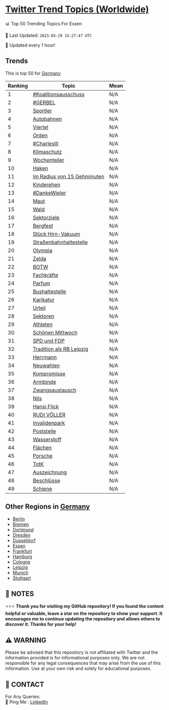 [Twitter Trend Topics (Worldwide)](https://github.com/ErcinDedeoglu/Twitter-Trend-Topics)
==========


📊 Top 50 Trending Topics For Essen

📆 Last Updated: `2023-03-29 15:27:47 UTC`

🔧 Updated every 1 hour!


## Trends

This is top 50 for [Germany](</Germany>)

| Ranking | Topic | Mean |
| ------- | ------------ | ------------ |
| 1 | [#Koalitionsausschuss](http://twitter.com/search?q=%23Koalitionsausschuss) | N/A |
| 2 | [#GERBEL](http://twitter.com/search?q=%23GERBEL) | N/A |
| 3 | [Sportler](http://twitter.com/search?q=Sportler) | N/A |
| 4 | [Autobahnen](http://twitter.com/search?q=Autobahnen) | N/A |
| 5 | [Viertel](http://twitter.com/search?q=Viertel) | N/A |
| 6 | [Orden](http://twitter.com/search?q=Orden) | N/A |
| 7 | [#CharlesIII](http://twitter.com/search?q=%23CharlesIII) | N/A |
| 8 | [Klimaschutz](http://twitter.com/search?q=Klimaschutz) | N/A |
| 9 | [Wochenteiler](http://twitter.com/search?q=Wochenteiler) | N/A |
| 10 | [Haken](http://twitter.com/search?q=Haken) | N/A |
| 11 | [Im Radius von 15 Gehminuten](http://twitter.com/search?q=Im+Radius+von+15+Gehminuten) | N/A |
| 12 | [Kinderehen](http://twitter.com/search?q=Kinderehen) | N/A |
| 13 | [#DankeWieler](http://twitter.com/search?q=%23DankeWieler) | N/A |
| 14 | [Maut](http://twitter.com/search?q=Maut) | N/A |
| 15 | [Wald](http://twitter.com/search?q=Wald) | N/A |
| 16 | [Sektorziele](http://twitter.com/search?q=Sektorziele) | N/A |
| 17 | [Bergfest](http://twitter.com/search?q=Bergfest) | N/A |
| 18 | [Stück Hirn-Vakuum](http://twitter.com/search?q=St%c3%bcck+Hirn-Vakuum) | N/A |
| 19 | [Straßenbahnhaltestelle](http://twitter.com/search?q=Stra%c3%9fenbahnhaltestelle) | N/A |
| 20 | [Olympia](http://twitter.com/search?q=Olympia) | N/A |
| 21 | [Zelda](http://twitter.com/search?q=Zelda) | N/A |
| 22 | [BOTW](http://twitter.com/search?q=BOTW) | N/A |
| 23 | [Fachkräfte](http://twitter.com/search?q=Fachkr%c3%a4fte) | N/A |
| 24 | [Parfum](http://twitter.com/search?q=Parfum) | N/A |
| 25 | [Bushaltestelle](http://twitter.com/search?q=Bushaltestelle) | N/A |
| 26 | [Karikatur](http://twitter.com/search?q=Karikatur) | N/A |
| 27 | [Urteil](http://twitter.com/search?q=Urteil) | N/A |
| 28 | [Sektoren](http://twitter.com/search?q=Sektoren) | N/A |
| 29 | [Athleten](http://twitter.com/search?q=Athleten) | N/A |
| 30 | [Schönen Mittwoch](http://twitter.com/search?q=Sch%c3%b6nen+Mittwoch) | N/A |
| 31 | [SPD und FDP](http://twitter.com/search?q=SPD+und+FDP) | N/A |
| 32 | [Tradition als RB Leipzig](http://twitter.com/search?q=Tradition+als+RB+Leipzig) | N/A |
| 33 | [Herrmann](http://twitter.com/search?q=Herrmann) | N/A |
| 34 | [Neuwahlen](http://twitter.com/search?q=Neuwahlen) | N/A |
| 35 | [Kompromisse](http://twitter.com/search?q=Kompromisse) | N/A |
| 36 | [Armbinde](http://twitter.com/search?q=Armbinde) | N/A |
| 37 | [Zwangsaustausch](http://twitter.com/search?q=Zwangsaustausch) | N/A |
| 38 | [Nils](http://twitter.com/search?q=Nils) | N/A |
| 39 | [Hansi Flick](http://twitter.com/search?q=Hansi+Flick) | N/A |
| 40 | [RUDI VÖLLER](http://twitter.com/search?q=RUDI+V%c3%96LLER) | N/A |
| 41 | [Invalidenpark](http://twitter.com/search?q=Invalidenpark) | N/A |
| 42 | [Poststelle](http://twitter.com/search?q=Poststelle) | N/A |
| 43 | [Wasserstoff](http://twitter.com/search?q=Wasserstoff) | N/A |
| 44 | [Flächen](http://twitter.com/search?q=Fl%c3%a4chen) | N/A |
| 45 | [Porsche](http://twitter.com/search?q=Porsche) | N/A |
| 46 | [TotK](http://twitter.com/search?q=TotK) | N/A |
| 47 | [Auszeichnung](http://twitter.com/search?q=Auszeichnung) | N/A |
| 48 | [Beschlüsse](http://twitter.com/search?q=Beschl%c3%bcsse) | N/A |
| 49 | [Schiene](http://twitter.com/search?q=Schiene) | N/A |



## Other Regions in [Germany](</Germany>)

* [Berlin](</Germany/Berlin.md>)
* [Bremen](</Germany/Bremen.md>)
* [Dortmund](</Germany/Dortmund.md>)
* [Dresden](</Germany/Dresden.md>)
* [Dusseldorf](</Germany/Dusseldorf.md>)
* [Essen](</Germany/Essen.md>)
* [Frankfurt](</Germany/Frankfurt.md>)
* [Hamburg](</Germany/Hamburg.md>)
* [Cologne](</Germany/Cologne.md>)
* [Leipzig](</Germany/Leipzig.md>)
* [Munich](</Germany/Munich.md>)
* [Stuttgart](</Germany/Stuttgart.md>)



## 📝 NOTES

⭐⭐⭐ **Thank you for visiting my GitHub repository! If you found the content helpful or valuable, leave a star on the repository to show your support. It encourages me to continue updating the repository and allows others to discover it. Thanks for your help!**


## ⚠️ WARNING

Please be advised that this repository is not affiliated with Twitter and the information provided is for informational purposes only. We are not responsible for any legal consequences that may arise from the use of this information. Use at your own risk and solely for educational purposes.


## 📨 CONTACT

 For Any Queries:  
            🏓 Ping Me : [LinkedIn](https://www.linkedin.com/in/ercindedeoglu/)
